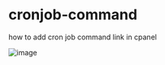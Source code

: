 # cronjob-command
how to add cron job command link in cpanel

![image](https://github.com/user-attachments/assets/095280be-9122-468f-b2a2-21e09a38be96)
